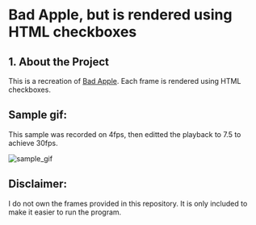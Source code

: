# Bad Apple, but is rendered using HTML checkboxes

## 1. About the Project

This is a recreation of [Bad Apple](https://www.youtube.com/watch?v=FtutLA63Cp8). Each frame is rendered using HTML checkboxes.

## Sample gif:
  This sample was recorded on 4fps, then editted the playback to 7.5 to achieve 30fps.
  
![sample_gif](https://github.com/irqd/bad-apple/assets/61367853/00daa4aa-ee44-4ea2-831b-eb3ace7ebed2)


## Disclaimer:
  I do not own the frames provided in this repository. It is only included to make it easier to run the program.
